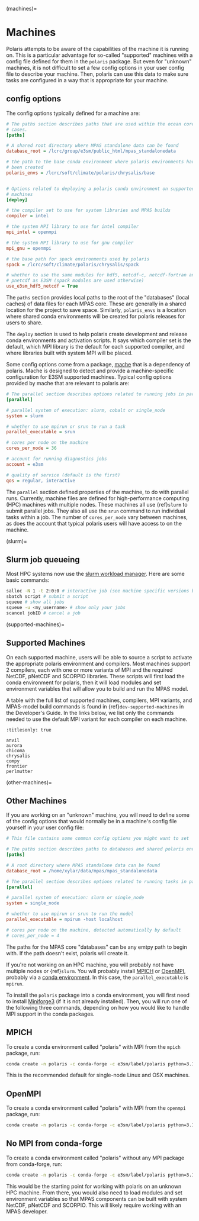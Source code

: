 (machines)=

# Machines

Polaris  attempts to be aware of the capabilities of the machine it is running
on.  This is a particular advantage for so-called "supported" machines with a
config file defined for them in the `polaris` package.  But even for "unknown"
machines, it is not difficult to set a few config options in your user config
file to describe your machine.  Then, polaris can use this data to make sure
tasks are configured in a way that is appropriate for your machine.

## config options

The config options typically defined for a machine are:

```cfg
# The paths section describes paths that are used within the ocean core test
# cases.
[paths]

# A shared root directory where MPAS standalone data can be found
database_root = /lcrc/group/e3sm/public_html/mpas_standalonedata

# the path to the base conda environment where polaris environments have
# been created
polaris_envs = /lcrc/soft/climate/polaris/chrysalis/base


# Options related to deploying a polaris conda environment on supported
# machines
[deploy]

# the compiler set to use for system libraries and MPAS builds
compiler = intel

# the system MPI library to use for intel compiler
mpi_intel = openmpi

# the system MPI library to use for gnu compiler
mpi_gnu = openmpi

# the base path for spack environments used by polaris
spack = /lcrc/soft/climate/polaris/chrysalis/spack

# whether to use the same modules for hdf5, netcdf-c, netcdf-fortran and
# pnetcdf as E3SM (spack modules are used otherwise)
use_e3sm_hdf5_netcdf = True
```

The `paths` section provides local paths to the root of the "databases"
(local caches) of data files for each MPAS core.  These are generally in a
shared location for the project to save space.  Similarly, `polaris_envs`
is a location where shared conda environments will be created for polaris
releases for users to share.

The `deploy` section is used to help polaris create development and
release conda environments and activation scripts.  It says which compiler set
is the default, which MPI library is the default for each supported compiler,
and where libraries built with system MPI will be placed.

Some config options come from a package, [mache](https://github.com/E3SM-Project/mache/)
that is a dependency of polaris.  Mache is designed to detect and
provide a machine-specific configuration for E3SM supported machines.  Typical
config options provided by mache that are relevant to polaris are:

```cfg
# The parallel section describes options related to running jobs in parallel
[parallel]

# parallel system of execution: slurm, cobalt or single_node
system = slurm

# whether to use mpirun or srun to run a task
parallel_executable = srun

# cores per node on the machine
cores_per_node = 36

# account for running diagnostics jobs
account = e3sm

# quality of service (default is the first)
qos = regular, interactive
```

The `parallel` section defined properties of the machine, to do with parallel
runs. Currently, machine files are defined for high-performance computing (HPC)
machines with multiple nodes.  These machines all use {ref}`slurm` to submit
parallel jobs.  They also all use the `srun` command to run individual
tasks within a job.  The number of `cores_per_node` vary between machines,
as does the account that typical polaris users will have access to on the
machine.

(slurm)=

## Slurm job queueing

Most HPC systems now use the
[slurm workload manager](https://slurm.schedmd.com/documentation.html).
Here are some basic commands:

```bash
salloc -N 1 -t 2:0:0 # interactive job (see machine specific versions below)
sbatch script # submit a script
squeue # show all jobs
squeue -u <my_username> # show only your jobs
scancel jobID # cancel a job
```

(supported-machines)=

## Supported Machines

On each supported machine, users will be able to source a script to activate
the appropriate polaris environment and compilers.  Most machines support 2
compilers, each with one or more variants of MPI and the required NetCDF,
pNetCDF and SCORPIO libraries.  These scripts will first load the conda
environment for polaris, then it will load modules and set environment
variables that will allow you to build and run the MPAS model.

A table with the full list of supported machines, compilers, MPI variants,
and MPAS-model build commands is found in {ref}`dev-supported-machines` in
the Developer's Guide.  In the links below, we list only the commands needed
to use the default MPI variant for each compiler on each machine.

```{toctree}
:titlesonly: true

anvil
aurora
chicoma
chrysalis
compy
frontier
perlmutter
```

(other-machines)=

## Other Machines

If you are working on an "unknown" machine, you will need to define some of
the config options that would normally be in a machine's config file yourself
in your user config file:

```cfg
# This file contains some common config options you might want to set

# The paths section describes paths to databases and shared polaris environments
[paths]

# A root directory where MPAS standalone data can be found
database_root = /home/xylar/data/mpas/mpas_standalonedata

# The parallel section describes options related to running tasks in parallel
[parallel]

# parallel system of execution: slurm or single_node
system = single_node

# whether to use mpirun or srun to run the model
parallel_executable = mpirun -host localhost

# cores per node on the machine, detected automatically by default
# cores_per_node = 4
```

The paths for the MPAS core "databases" can be any emtpy path to begin with.
If the path doesn't exist, polaris will create it.

If you're not working on an HPC machine, you will probably not have multiple
nodes or {ref}`slurm`.  You will probably install
[MPICH](https://www.mpich.org/) or [OpenMPI](https://www.open-mpi.org/),
probably via a
[conda environment](https://docs.conda.io/projects/conda/en/latest/index.html).
In this case, the `parallel_executable` is `mpirun`.

To install the `polaris` package into a conda environment, you will first
need to install [Miniforge3](https://github.com/conda-forge/miniforge#miniforge3)
(if it is not already installed).  Then, you will run one of the following
three commands, depending on how you would like to handle MPI support in the
conda packages.

## MPICH

To create a conda environment called "polaris" with MPI from the `mpich`
package, run:

```bash
conda create -n polaris -c conda-forge -c e3sm/label/polaris python=3.10 "polaris=*=mpi_mpich*"
```

This is the recommended default for single-node Linux and OSX machines.

## OpenMPI

To create a conda environment called "polaris" with MPI from the `openmpi`
package, run:

```bash
conda create -n polaris -c conda-forge -c e3sm/label/polaris python=3.10 "polaris=*=mpi_openmpi*"
```

## No MPI from conda-forge

To create a conda environment called "polaris" without any MPI package from
conda-forge, run:

```bash
conda create -n polaris -c conda-forge -c e3sm/label/polaris python=3.10 "polaris=*=nompi*"
```

This would be the starting point for working with polaris on an unknown
HPC machine.  From there, you would also need to load modules and set
environment variables so that MPAS components can be built with system NetCDF,
pNetCDF and SCORPIO. This will likely require working with an MPAS developer.
